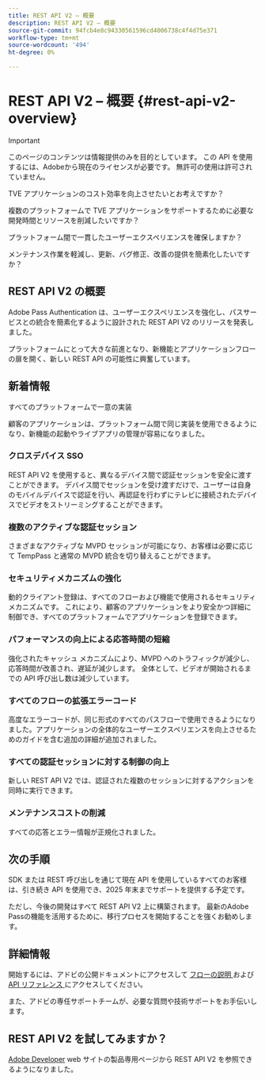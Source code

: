 ```yaml
---
title: REST API V2 – 概要
description: REST API V2 – 概要
source-git-commit: 94fcb4e8c94330561596cd4006738c4f4d75e371
workflow-type: tm+mt
source-wordcount: '494'
ht-degree: 0%

---
```


# REST API V2 – 概要 {#rest-api-v2-overview}

>[!IMPORTANT]
>
> このページのコンテンツは情報提供のみを目的としています。 この API を使用するには、Adobeから現在のライセンスが必要です。 無許可の使用は許可されていません。

TVE アプリケーションのコスト効率を向上させたいとお考えですか？

複数のプラットフォームで TVE アプリケーションをサポートするために必要な開発時間とリソースを削減したいですか？

プラットフォーム間で一貫したユーザーエクスペリエンスを確保しますか？

メンテナンス作業を軽減し、更新、バグ修正、改善の提供を簡素化したいですか？

## REST API V2 の概要

Adobe Pass Authentication は、ユーザーエクスペリエンスを強化し、パスサービスとの統合を簡素化するように設計された REST API V2 のリリースを発表しました。

プラットフォームにとって大きな前進となり、新機能とアプリケーションフローの扉を開く、新しい REST API の可能性に興奮しています。

## 新着情報

すべてのプラットフォームで一意の実装

顧客のアプリケーションは、プラットフォーム間で同じ実装を使用できるようになり、新機能の起動やライブアプリの管理が容易になりました。

### クロスデバイス SSO

REST API V2 を使用すると、異なるデバイス間で認証セッションを安全に渡すことができます。 デバイス間でセッションを受け渡すだけで、ユーザーは自身のモバイルデバイスで認証を行い、再認証を行わずにテレビに接続されたデバイスでビデオをストリーミングすることができます。

### 複数のアクティブな認証セッション

さまざまなアクティブな MVPD セッションが可能になり、お客様は必要に応じて TempPass と通常の MVPD 統合を切り替えることができます。

### セキュリティメカニズムの強化

動的クライアント登録は、すべてのフローおよび機能で使用されるセキュリティメカニズムです。 これにより、顧客のアプリケーションをより安全かつ詳細に制御でき、すべてのプラットフォームでアプリケーションを登録できます。

### パフォーマンスの向上による応答時間の短縮

強化されたキャッシュ メカニズムにより、MVPD へのトラフィックが減少し、応答時間が改善され、遅延が減少します。 全体として、ビデオが開始されるまでの API 呼び出し数は減少しています。

### すべてのフローの拡張エラーコード

高度なエラーコードが、同じ形式のすべてのパスフローで使用できるようになりました。アプリケーションの全体的なユーザーエクスペリエンスを向上させるためのガイドを含む追加の詳細が追加されました。

### すべての認証セッションに対する制御の向上

新しい REST API V2 では、認証された複数のセッションに対するアクションを同時に実行できます。

### メンテナンスコストの削減

すべての応答とエラー情報が正規化されました。

## 次の手順

SDK または REST 呼び出しを通じて現在 API を使用しているすべてのお客様は、引き続き API を使用でき、2025 年末までサポートを提供する予定です。

ただし、今後の開発はすべて REST API V2 上に構築されます。 最新のAdobe Passの機能を活用するために、移行プロセスを開始することを強くお勧めします。

## 詳細情報

開始するには、アドビの公開ドキュメントにアクセスして [ フローの説明 ](./flows/rest-api-v2-flows-overview.md) および [API リファレンス ](./apis/rest-api-v2-apis-overview.md) にアクセスしてください。

また、アドビの専任サポートチームが、必要な質問や技術サポートをお手伝いします。

## REST API V2 を試してみますか？

[Adobe Developer](https://developer.adobe.com/adobe-pass/) web サイトの製品専用ページから REST API V2 を参照できるようになりました。
